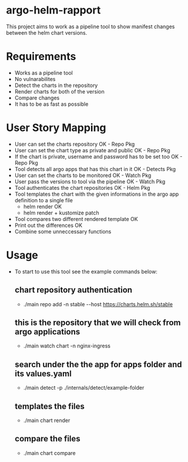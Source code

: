 # argo-helm-rapport
This project aims to work as a pipeline tool to show manifest changes between the helm chart versions. 

# Requirements
- Works as a pipeline tool
- No vulnarabilites
- Detect the charts in the repository
- Render charts for both of the version
- Compare changes
- It has to be as fast as possible

# User Story Mapping
- User can set the charts repository OK - Repo Pkg
- User can set the chart type as private and public OK - Repo Pkg
- If the chart is private, username and password has to be set too OK - Repo Pkg
- Tool detects all argo apps that has this chart in it OK - Detects Pkg
- User can set the charts to be monitored OK - Watch Pkg
- User pass the versions to tool via the pipeline OK - Watch Pkg
- Tool authenticates the chart repositories OK - Helm Pkg
- Tool templates the chart with the given informations in the argo app definition to a single file
    - helm render OK
    - helm render + kustomize patch
- Tool compares two different rendered template OK
- Print out the differences OK
- Combine some unneccessary functions

# Usage
- To start to use this tool see the example commands below:
    ## chart repository authentication
    - ./main repo add -n stable --host https://charts.helm.sh/stable
    ## this is the repository that we will check from argo applications
    - ./main watch chart -n nginx-ingress
    ## search under the the app for apps folder and its values.yaml
    - ./main detect -p ./internals/detect/example-folder
    ## templates the files
    - ./main chart render
    ## compare the files
    - ./main chart compare
